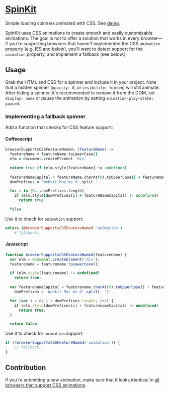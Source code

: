 [SpinKit](http://tobiasahlin.com/spinkit/)
============

Simple loading spinners animated with CSS. See [demo](http://tobiasahlin.com/spinkit/).

SpinKit uses CSS animations to create smooth and easily customizable animations. The goal is not to offer a solution that works in every browser—if you're supporting browsers that haven't implemented the CSS `animation` property (e.g. IE9 and below), you'll want to detect support for the `animation` property, and implement a fallback (see below.)

## Usage

Grab the HTML and CSS for a spinner and include it in your project. Note that a hidden spinner (`opacity: 0`, or `visibility: hidden`) will still animate. After hiding a spinner, it's recommended to remove it from the DOM, set `display: none` or pause the animation by setting `animation-play-state: paused`.

### Implementing a fallback spinner

Add a function that checks for CSS feature support:

#### Coffeescript

```coffee
browserSupportsCSSFeatureNamed: (featureName) ->
  featureName = featureName.toLowerCase()
  elm = document.createElement 'div'

  return true if (elm.style[featureName] != undefined)
      
  featureNameCapital = featureName.charAt(0).toUpperCase() + featureName.substr 1
  domPrefixes = 'Webkit Moz ms O'.split ' '

  for i in [0...domPrefixes.length]
    if (elm.style[domPrefixes[i] + featureNameCapital] != undefined)
      return true

  false
```

Use it to check for `animation` support:

```coffee
unless (@browserSupportsCSSFeatureNamed 'animation')
	# fallback…
```

#### Javascript

```javascript
function browserSupportsCSSFeatureNamed(featurename) {
  var elm = document.createElement('div');
  featurename = featurename.toLowerCase();

  if (elm.style[featurename] != undefined)
  	return true;
      
  var featurenameCapital = featurename.charAt(0).toUpperCase() + featurename.substr(1),
  	domPrefixes = 'Webkit Moz ms O'.split(' ');

  for (var i = 0; i < domPrefixes.length; i++) {
    if (elm.style[domPrefixes[i] + featurenameCapital] != undefined)
      return true;
  }

  return false;
```

Use it to check for `animation` support:

```javascript
if (!browserSupportsCSSFeatureNamed('animation')) {
	// fallback…
}
```

## Contribution

If you're submitting a new animation, make sure that it looks identical in [all browsers that support CSS animations](http://caniuse.com/css-animation).
